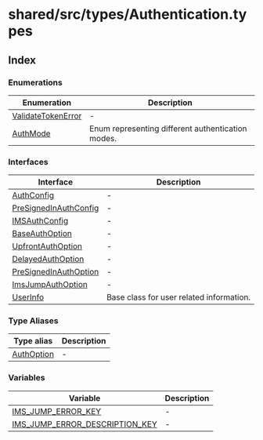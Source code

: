 # shared/src/types/Authentication.types

## Index

### Enumerations

| Enumeration | Description |
| ------ | ------ |
| [ValidateTokenError](enumerations/validate-token-error/index.md) | - |
| [AuthMode](enumerations/auth-mode/index.md) | Enum representing different authentication modes. |

### Interfaces

| Interface | Description |
| ------ | ------ |
| [AuthConfig](interfaces/auth-config/index.md) | - |
| [PreSignedInAuthConfig](interfaces/PreSignedInauth-config.md) | - |
| [IMSAuthConfig](interfaces/IMSauth-config.md) | - |
| [BaseAuthOption](interfaces/base-auth-option/index.md) | - |
| [UpfrontAuthOption](interfaces/upfront-auth-option/index.md) | - |
| [DelayedAuthOption](interfaces/delayed-auth-option/index.md) | - |
| [PreSignedInAuthOption](interfaces/pre-signed-in-auth-option/index.md) | - |
| [ImsJumpAuthOption](interfaces/ims-jump-auth-option/index.md) | - |
| [UserInfo](interfaces/user-info/index.md) | Base class for user related information. |

### Type Aliases

| Type alias | Description |
| ------ | ------ |
| [AuthOption](type-aliases/auth-option/index.md) | - |

### Variables

| Variable | Description |
| ------ | ------ |
| [IMS\_JUMP\_ERROR\_KEY](variables/ims-jump-error-key/index.md) | - |
| [IMS\_JUMP\_ERROR\_DESCRIPTION\_KEY](variables/ims-jump-error-description/index.md.md) | - |
